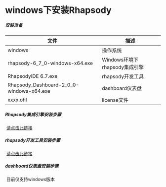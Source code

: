# windows下安装Rhapsody

##### 安装准备

| 文件                                     | 描述                          |
| ---------------------------------------- | ----------------------------- |
| windows                                  | 操作系统                      |
| rhapsody-6_7_0-windows-x64.exe           | Windows环境下rhapsody集成引擎 |
| RhapsodyIDE 6.7.exe                      | rhapsody开发工具              |
| Rhapsody_Dashboard-2_0_0-windows-x64.exe | dashboard仪表盘               |
| xxxx.ohl                                 | license文件                   |

##### Rhapsody集成引擎安装步骤
​    [请点击此链接](https://www.alsoapp.com/docs-v1-rhapsody/Installing-the-Rhapsody-Engine-on-Windows_133164314.html)

##### rhapsody开发工具安装步骤
​    [请点击此链接](https://www.alsoapp.com/docs-v1-rhapsody/Installing-Rhapsody-IDE_133164335.html)

##### dashboard仪表盘安装步骤
​    目前仅支持windows版本



